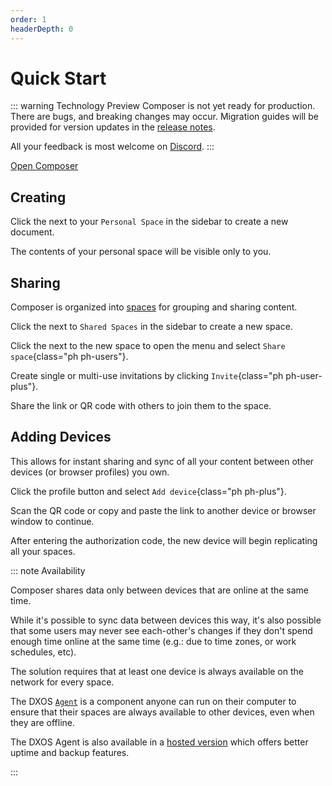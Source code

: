 ```yaml
---
order: 1
headerDepth: 0
---
```


# Quick Start

::: warning Technology Preview
Composer is not yet ready for production. There are bugs, and breaking changes may occur. Migration guides will be provided for version updates in the [release notes](https://github.com/dxos/dxos/releases).

All your feedback is most welcome on [Discord](https://dxos.org/discord).
:::

<a href="https://composer.space" class="button" target="_blank">Open Composer</a>

## Creating

Click the <HopeIcon icon="plus" /> next to your <span class="composer-green">`Personal Space`</span> in the sidebar to create a new document.

The contents of your personal space will be visible only to you.

## Sharing

Composer is organized into [spaces](./user-guide/spaces.md) for grouping and sharing content.

Click the <HopeIcon icon="plus" /> next to <span class="composer-pink">`Shared Spaces`</span> in the sidebar to create a new space.

Click the <HopeIcon icon="dots-three-vertical" /> next to the new space to open the menu and select `Share space`{class="ph ph-users"}.

Create single or multi-use invitations by clicking `Invite`{class="ph ph-user-plus"}.

Share the link or QR code with others to join them to the space.

## Adding Devices

This allows for instant sharing and sync of all your content between other devices (or browser profiles) you own.

Click the profile button <HopeIcon icon="circle" /> and select `Add device`{class="ph ph-plus"}.

Scan the QR code or copy and paste the link to another device or browser window to continue.

After entering the authorization code, the new device will begin replicating all your spaces.

::: note Availability

Composer shares data only between devices that are online at the same time.

While it's possible to sync data between devices this way, it's also possible that some users may never see each-other's changes if they don't spend enough time online at the same time (e.g.: due to time zones, or work schedules, etc).

The solution requires that at least one device is always available on the network for every space.

The DXOS [`Agent`](../guide/tooling/cli/agent.md) is a component anyone can run on their computer to ensure that their spaces are always available to other devices, even when they are offline.

The DXOS Agent is also available in a [hosted version]() which offers better uptime and backup features.

:::
